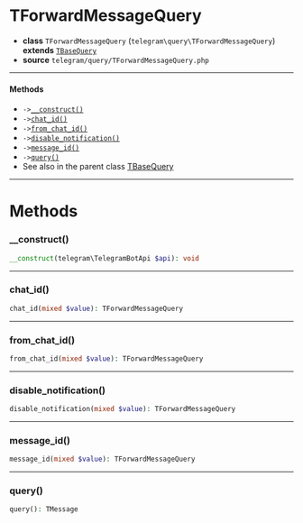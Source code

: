 # TForwardMessageQuery

- **class** `TForwardMessageQuery` (`telegram\query\TForwardMessageQuery`) **extends** [`TBaseQuery`](classes/telegram/query/TBaseQuery.md)
- **source** `telegram/query/TForwardMessageQuery.php`

---

#### Methods

- `->`[`__construct()`](#method-__construct)
- `->`[`chat_id()`](#method-chat_id)
- `->`[`from_chat_id()`](#method-from_chat_id)
- `->`[`disable_notification()`](#method-disable_notification)
- `->`[`message_id()`](#method-message_id)
- `->`[`query()`](#method-query)
- See also in the parent class [TBaseQuery](classes/telegram/query/TBaseQuery.md)

---
# Methods

<a name="method-__construct"></a>

### __construct()
```php
__construct(telegram\TelegramBotApi $api): void
```

---

<a name="method-chat_id"></a>

### chat_id()
```php
chat_id(mixed $value): TForwardMessageQuery
```

---

<a name="method-from_chat_id"></a>

### from_chat_id()
```php
from_chat_id(mixed $value): TForwardMessageQuery
```

---

<a name="method-disable_notification"></a>

### disable_notification()
```php
disable_notification(mixed $value): TForwardMessageQuery
```

---

<a name="method-message_id"></a>

### message_id()
```php
message_id(mixed $value): TForwardMessageQuery
```

---

<a name="method-query"></a>

### query()
```php
query(): TMessage
```